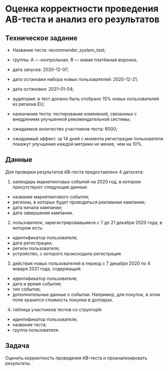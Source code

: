 # Оценка корректности проведения AB-теста и анализ его результатов
## Техническое задание
- Название теста: recommender_system_test;

- группы: А — контрольная, B — новая платёжная воронка;

- дата запуска: 2020-12-07;

- дата остановки набора новых пользователей: 2020-12-21;

- дата остановки: 2021-01-04;

- аудитория: в тест должно быть отобрано 15% новых пользователей из региона EU;

- назначение теста: тестирование изменений, связанных с внедрением улучшенной рекомендательной системы;

- ожидаемое количество участников теста: 6000;

- ожидаемый эффект: за 14 дней с момента регистрации пользователи покажут улучшение каждой метрики не менее, чем на 10%.
## Данные
Для проверки результатов АВ-теста предоставлено 4 датасета:

1. календарь маркетинговых событий на 2020 год, в котором присутствуют следующие данные:
- название маркетингового события;
- регионы, в которых будет проводиться рекламная кампания;
- дата начала кампании;
- дата завершения кампании.

2. пользователи, зарегистрировавшиеся с 7 до 21 декабря 2020 года, в котором есть:
- идентификатор пользователя;
- дата регистрации;
- регион пользователя;
- устройство, с которого происходила регистрация.

3. действия новых пользователей в период с 7 декабря 2020 по 4 января 2021 года, содержащий:
- идентификатор пользователя;
- дата и время события;
- тип события;
- дополнительные данные о событии. Например, для покупок, в этом поле хранится стоимость покупки в долларах.

4. таблица участников тестов со структорй:
- идентификатор пользователя;
- название теста;
- группа пользователя.
## Задача
Оценить корректность проведения АВ-теста и проанализировать результаты.
